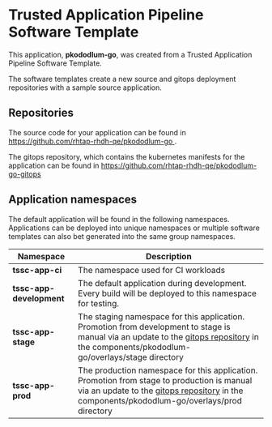 # Trusted Application Pipeline Software Template

This application, **pkododlum-go**, was created from a Trusted Application Pipeline Software Template.

The software templates create a new source and gitops deployment repositories with a sample source application. 

## Repositories

The source code for your application can be found in [https://github.com/rhtap-rhdh-qe/pkododlum-go ](https://github.com/rhtap-rhdh-qe/pkododlum-go ).
 
The gitops repository, which contains the kubernetes manifests for the application can be found in 
[https://github.com/rhtap-rhdh-qe/pkododlum-go-gitops ](https://github.com/rhtap-rhdh-qe/pkododlum-go-gitops ) 

## Application namespaces 

The default application will be found in the following namespaces. Applications can be deployed into unique namespaces or multiple software templates can also bet generated into the same group namespaces.  

|  Namespace   |  Description   |  
| -------- | -------- |
| **tssc-app-ci** | The namespace used for CI workloads |
| **tssc-app-development** | The default application during development. Every build will be deployed to this namespace for testing. |
| **tssc-app-stage** | The staging namespace for this application. Promotion from development to stage is manual via an update to the [gitops repository](https://github.com/rhtap-rhdh-qe/pkododlum-go-gitops ) in the components/pkododlum-go/overlays/stage directory |
| **tssc-app-prod** | The production namespace for this application. Promotion from stage to production is manual via an update to the [gitops repository](https://github.com/rhtap-rhdh-qe/pkododlum-go-gitops ) in the components/pkododlum-go/overlays/prod directory |